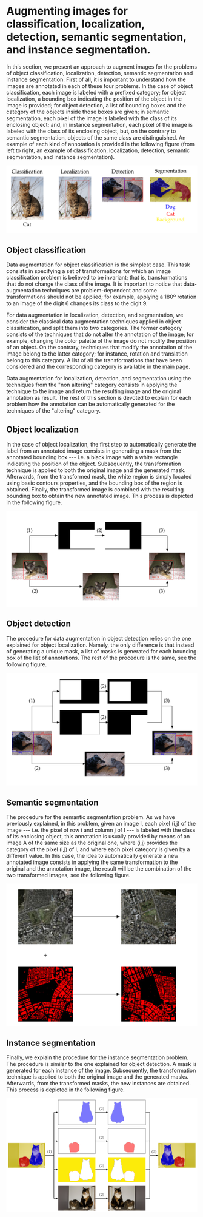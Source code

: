 # Augmenting images for classification, localization, detection, semantic segmentation, and instance segmentation. 

In this section, we present an approach to augment images for the problems of object classification, localization, detection, semantic segmentation and instance segmentation. First of all, it is important to understand how the images are annotated in each of these four problems. In the case of object classification, each image is labeled with a prefixed category; for object localization, a bounding box indicating the position of the object in the image is provided; for object detection, a list of bounding boxes and the category of the objects inside those boxes are given; in semantic segmentation, each pixel of the image is labeled with the class of its enclosing object; and, in instance segmentation, each pixel of the image is labeled with the class of its enclosing object, but, on the contrary to semantic segmentation, objects of the same class are distinguished. An example of each kind of annotation is provided in the following figure (from left to right, an example of classification, localization, detection, semantic segmentation, and instance segmentation). 

![Annotation](images/annotation.png)

## Object classification

Data augmentation for object classification is the simplest case. This task consists in specifying a set of transformations for which an image classification problem is believed to be invariant; that is, transformations that do not change the class of the image. It is important to notice that data-augmentation techniques are problem-dependent and some transformations 
should not be applied; for example, applying a 180º rotation to an image of the digit 6 changes its class to the digit 9. 

For data augmentation in localization, detection, and segmentation, we consider the classical data augmentation techniques applied in object classification, and split them into two categories. The former category consists of the techniques that do not alter the annotation of the image; for example, changing the color palette of the image do not modify the position of an object. On the contrary, techniques that modify the annotation of the image belong to the latter category; for instance, rotation and translation belong to this category.  A list of all the transformations that have been considered and the corresponding category is available in the [main page](../README.md). 

Data augmentation for localization, detection, and segmentation using the techniques from the "non altering" category consists in applying the technique to the image and return the resulting image and the original annotation as result. The rest of this section is devoted to explain for each problem how the annotation can be automatically generated for the techniques of the "altering" category. 

## Object localization

In the case of object localization, the first step to automatically generate the label from an annotated image consists in generating a mask from the annotated bounding box --- i.e. a black image with a white rectangle indicating the position of the object. Subsequently, the transformation technique is applied to both the original image and the generated mask. Afterwards, from the transformed mask, the white region is simply located using basic contours properties, and the bounding box of the region is obtained. Finally, the transformed image is combined with the resulting bounding box to obtain the new annotated image. This process is depicted in the following figure.

![Localization](images/localization.png)

## Object detection

The procedure for data augmentation in object detection relies on the one explained for object localization. Namely, the only difference is that instead of generating a unique mask, a list of masks is generated for each bounding box of the list of annotations. The rest of the procedure is the same, see the following figure. 

![Detection](images/detection.png)

## Semantic segmentation 

The procedure for the semantic segmentation problem. As we have previously explained, in this problem, given an image I, each pixel (i,j) of the image --- i.e. the pixel of row i and column j of I --- is labeled with the class of its enclosing object, this annotation is usually provided by means of an image A of the same size as the original one, where (i,j) provides the category of the pixel (i,j) of I, and where each pixel category is given by a different value. In this case, the idea to automatically generate a new annotated image consists in applying the same transformation to the original and the annotation image, the result will be the combination of the two transformed images, see the following figure.

![Semantic Segmentation](images/semantic_segmentation.png)

## Instance segmentation 

Finally, we explain the procedure for the instance segmentation problem. The procedure is similar to the one explained for object detection. A mask is generated for each instance of the image. Subsequently, the transformation technique is applied to both the original image and the generated masks. Afterwards, from the transformed masks, the new instances are obtained. This process is depicted in the following figure.

![Instance Segmentation](images/instance_segmentation.png)

